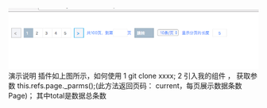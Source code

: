 ![image](https://github.com/yuhaiyang1/-react-/blob/master/QQ20170718-110618.png)
演示说明
插件如上图所示，如何使用
1 git clone xxxx;
2 引入我的组件 ，<Page total={data} ref = 'page'>
获取参数 this.refs.page._parms();(此方法返回页码： current，每页展示数据条数 Page)；
其中total是数据总条数
